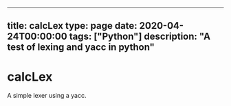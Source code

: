 
---
title: calcLex
type: page
date: 2020-04-24T00:00:00
tags: ["Python"]
description: "A test of lexing and yacc in python"
---


# calcLex
A simple lexer using a yacc.
